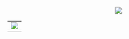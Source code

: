 <p align="center">
  <img src="https://i.pinimg.com/originals/81/79/b5/8179b530237c2c657e2b17bd4b00c02e.gif"/>
</p>

<!-- <p align="center">
    <a href="https://www.linkedin.com/in/kristories"><img src="https://img.shields.io/badge/linkedin-%230077B5.svg?&style=for-the-badge&logo=linkedin&logoColor=white" height=25></a>
    <a href="https://stackoverflow.com/users/984422/wahyu-kristianto"><img src="https://img.shields.io/stackexchange/stackoverflow/r/984422?&style=for-the-badge&logo=stackoverflow&logoColor=white&color=f3862e" height=25></a>
</p> -->

<table>
    <tr>
        <td>
            <a href="#">
                <img src="https://github-readme-stats.vercel.app/api/top-langs/?username=Baiim&theme=graywhite&hide=css%2Chtml&layout=compact&langs_count=10&hide_border=true&card_width=445" />
            </a>
        </td>
    </tr>
</table>
